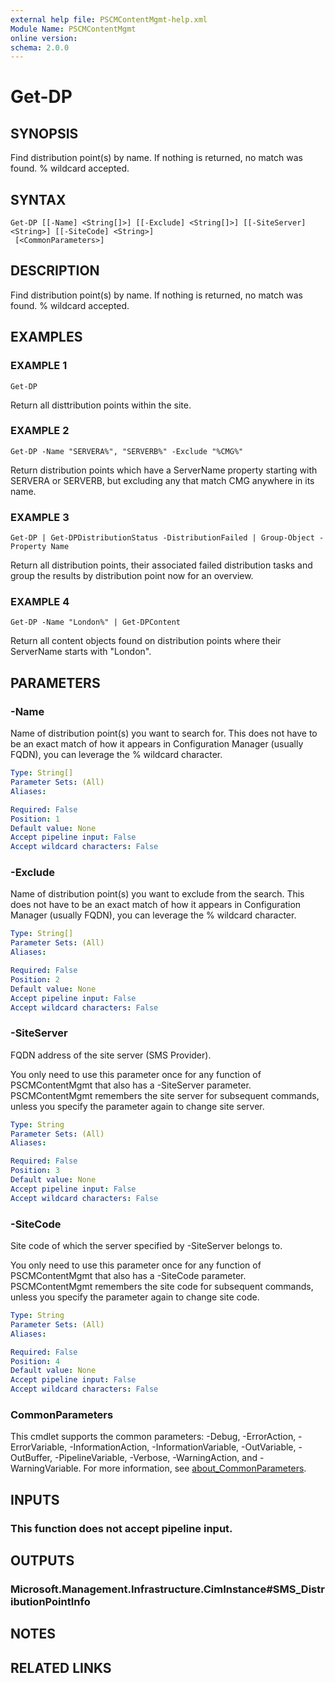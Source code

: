 ```yaml
---
external help file: PSCMContentMgmt-help.xml
Module Name: PSCMContentMgmt
online version:
schema: 2.0.0
---
```


# Get-DP

## SYNOPSIS
Find distribution point(s) by name.
If nothing is returned, no match was found.
% wildcard accepted.

## SYNTAX

```
Get-DP [[-Name] <String[]>] [[-Exclude] <String[]>] [[-SiteServer] <String>] [[-SiteCode] <String>]
 [<CommonParameters>]
```

## DESCRIPTION
Find distribution point(s) by name.
If nothing is returned, no match was found.
% wildcard accepted.

## EXAMPLES

### EXAMPLE 1
```
Get-DP
```

Return all disttribution points within the site.

### EXAMPLE 2
```
Get-DP -Name "SERVERA%", "SERVERB%" -Exclude "%CMG%"
```

Return distribution points which have a ServerName property starting with SERVERA or SERVERB, but excluding any that match CMG anywhere in its name.

### EXAMPLE 3
```
Get-DP | Get-DPDistributionStatus -DistributionFailed | Group-Object -Property Name
```

Return all distribution points, their associated failed distribution tasks and group the results by distribution point now for an overview.

### EXAMPLE 4
```
Get-DP -Name "London%" | Get-DPContent
```

Return all content objects found on distribution points where their ServerName starts with "London".

## PARAMETERS

### -Name
Name of distribution point(s) you want to search for.
This does not have to be an exact match of how it appears in Configuration Manager (usually FQDN), you can leverage the % wildcard character.

```yaml
Type: String[]
Parameter Sets: (All)
Aliases:

Required: False
Position: 1
Default value: None
Accept pipeline input: False
Accept wildcard characters: False
```

### -Exclude
Name of distribution point(s) you want to exclude from the search.
This does not have to be an exact match of how it appears in Configuration Manager (usually FQDN), you can leverage the % wildcard character.

```yaml
Type: String[]
Parameter Sets: (All)
Aliases:

Required: False
Position: 2
Default value: None
Accept pipeline input: False
Accept wildcard characters: False
```

### -SiteServer
FQDN address of the site server (SMS Provider). 

You only need to use this parameter once for any function of PSCMContentMgmt that also has a -SiteServer parameter.
PSCMContentMgmt remembers the site server for subsequent commands, unless you specify the parameter again to change site server.

```yaml
Type: String
Parameter Sets: (All)
Aliases:

Required: False
Position: 3
Default value: None
Accept pipeline input: False
Accept wildcard characters: False
```

### -SiteCode
Site code of which the server specified by -SiteServer belongs to.

You only need to use this parameter once for any function of PSCMContentMgmt that also has a -SiteCode parameter.
PSCMContentMgmt remembers the site code for subsequent commands, unless you specify the parameter again to change site code.

```yaml
Type: String
Parameter Sets: (All)
Aliases:

Required: False
Position: 4
Default value: None
Accept pipeline input: False
Accept wildcard characters: False
```

### CommonParameters
This cmdlet supports the common parameters: -Debug, -ErrorAction, -ErrorVariable, -InformationAction, -InformationVariable, -OutVariable, -OutBuffer, -PipelineVariable, -Verbose, -WarningAction, and -WarningVariable. For more information, see [about_CommonParameters](http://go.microsoft.com/fwlink/?LinkID=113216).

## INPUTS

### This function does not accept pipeline input.
## OUTPUTS

### Microsoft.Management.Infrastructure.CimInstance#SMS_DistributionPointInfo
## NOTES

## RELATED LINKS
